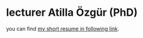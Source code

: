 # lecturer Atilla Özgür (PhD)

you can find [my short resume in following link](https://ati-ozgur.github.io/resume-en.html).


